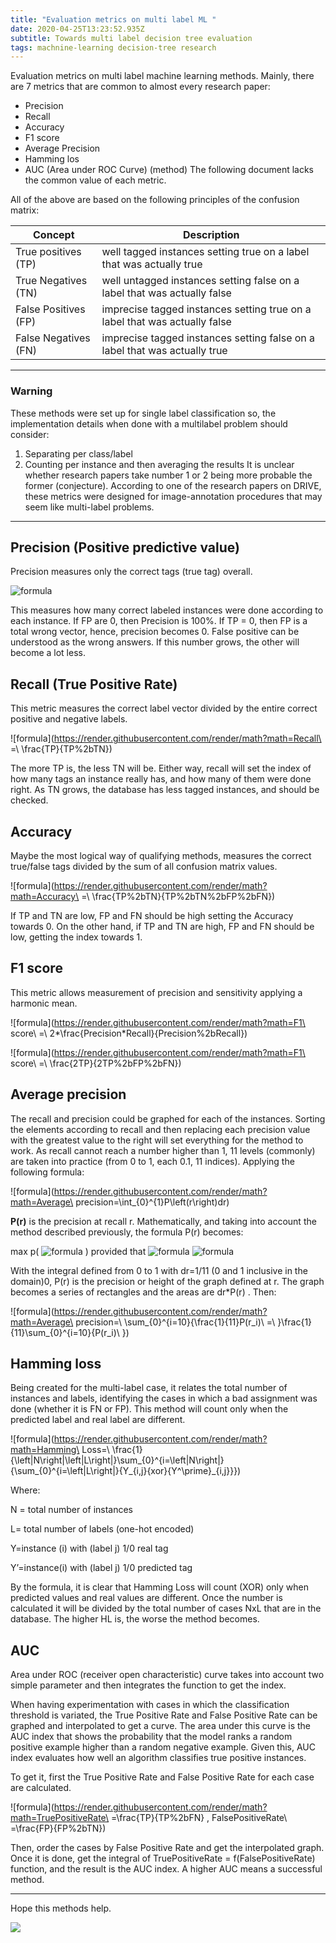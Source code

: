 ```yaml
---
title: "Evaluation metrics on multi label ML "
date: 2020-04-25T13:23:52.935Z
subtitle: Towards multi label decision tree evaluation
tags: machnine-learning decision-tree research
---
```

Evaluation metrics on multi label machine learning methods. Mainly, there are 7 metrics that are common to almost every research paper:

* Precision
* Recall
* Accuracy
* F1 score
* Average Precision
* Hamming los
* AUC (Area under ROC Curve) (method) The following document lacks the common value of each metric.

All of the above are based on the following principles of the confusion matrix:

| Concept              | Description                                                                |
| -------------------- | -------------------------------------------------------------------------- |
| True positives (TP)  | well tagged instances setting true on a label that was actually true       |
| True Negatives (TN)  | well untagged instances setting false on a label that was actually false   |
| False Positives (FP) | imprecise tagged instances setting true on a label that was actually false |
| False Negatives (FN) | imprecise tagged instances setting false on a label that was actually true |

- - -

### Warning

These methods were set up for single label classification so, the implementation details when done with a multilabel problem should consider:

1. Separating per class/label
2. Counting per instance and then averaging the results It is unclear whether research papers take number 1 or 2 being more probable the former (conjecture). According to one of the research papers on DRIVE, these metrics were designed for image-annotation procedures that may seem like multi-label problems. 

- - -

## Precision (Positive predictive value)

Precision measures only the correct tags (true tag) overall. 

![formula](https://render.githubusercontent.com/render/math?math=Precision\=\frac{TP}{TP+FP})

This measures how many correct labeled instances were done according to each instance. If FP are 0, then Precision is 100%. If TP = 0, then FP is a total wrong vector, hence, precision becomes 0.  False positive can be understood as the wrong answers. If this number grows, the other will become a lot less. 

## Recall (True Positive Rate)

This metric measures the correct label vector divided by the entire correct positive and negative labels. 

![formula](https://render.githubusercontent.com/render/math?math=Recall\ =\ \frac{TP}{TP%2bTN})

The more TP is, the less TN will be. Either way, recall will set the index of how many tags an instance really has, and how many of them were done right. As TN grows, the database has less tagged instances, and should be checked. 

## Accuracy

Maybe the most logical way of qualifying methods, measures the correct true/false tags divided by the sum of all confusion matrix values. 

![formula](https://render.githubusercontent.com/render/math?math=Accuracy\ =\ \frac{TP%2bTN}{TP%2bTN%2bFP%2bFN})

If TP and TN are low, FP and FN should be high setting the Accuracy towards 0. On the other hand, if TP and TN are high, FP and FN should be low, getting the index towards 1. 

## F1 score

This metric allows measurement of precision and sensitivity applying a harmonic mean. 

![formula](https://render.githubusercontent.com/render/math?math=F1\ score\ =\ 2*\frac{Precision*Recall}{Precision%2bRecall})

![formula](https://render.githubusercontent.com/render/math?math=F1\ score\ =\ \frac{2TP}{2TP%2bFP%2bFN})

## Average precision

The recall and precision could be graphed for each of the instances.  Sorting the elements according to recall and then replacing each precision value with the greatest value to the right will set everything for the method to work.
As recall cannot reach a number higher than 1, 11 levels (commonly) are taken into practice (from 0 to 1, each 0.1, 11 indices). Applying the following formula:

![formula](https://render.githubusercontent.com/render/math?math=Average\ precision=\int_{0}^{1}P\left(r\right)dr)

**P(r)** is the precision at recall r. Mathematically, and taking into account the method described previously, the formula P(r) becomes:

max p( ![formula](https://render.githubusercontent.com/render/math?math=\widetilde{r}) ) provided that  ![formula](https://render.githubusercontent.com/render/math?math=\widetilde{r})  ![formula](https://render.githubusercontent.com/render/math?math={r})

With the integral defined from 0 to 1 with dr=1/11 (0 and 1 inclusive in the domain)0, P(r) is the precision or height of the graph defined at r. The graph becomes a series of rectangles and the areas are dr*P(r) . Then:

![formula](https://render.githubusercontent.com/render/math?math=Average\ precision=\ \sum_{0}^{i=10}{\frac{1}{11}P(r_i)\ =\ }\frac{1}{11}\sum_{0}^{i=10}{P(r_i)\ })

## Hamming loss

Being created for the multi-label case, it relates the total number of instances and labels, identifying the cases in which a bad assignment was done (whether it is FN or FP). This method will count only when the predicted label and real label are different.

![formula](https://render.githubusercontent.com/render/math?math=Hamming\ Loss=\ \frac{1}{\left|N\right|\left|L\right|}\sum_{0}^{i=\left|N\right|}{\sum_{0}^{i=\left|L\right|}{Y_{i,j}{xor}{Y^\prime}_{i,j}}}) 

Where:

N = total number of instances

L= total number of labels (one-hot encoded)

Y=instance (i) with (label j) 1/0 real tag

Y’=instance(i) with (label j) 1/0 predicted tag

By the formula, it is clear that Hamming Loss will count (XOR) only when predicted values and real values are different. Once the number is calculated it will be divided by the total number of cases NxL that are in the database. The higher HL is, the worse the method becomes. 

## AUC

Area under ROC (receiver open characteristic) curve takes into account two simple parameter and then integrates the function to get the index. 

When having experimentation with cases in which the classification threshold is variated, the True Positive Rate and False Positive Rate can be graphed and interpolated to get a curve. The area under this curve is the AUC index that shows the probability that the model ranks a random positive example higher than a random negative example. Given this, AUC index evaluates how well an algorithm classifies true positive instances. 

To get it, first the True Positive Rate and False Positive Rate for each case are calculated.

![formula](https://render.githubusercontent.com/render/math?math=TruePositiveRate\ =\frac{TP}{TP%2bFN} , FalsePositiveRate\ =\frac{FP}{FP%2bTN})

Then, order the cases by False Positive Rate and get the interpolated graph. Once it is done, get the integral of TruePositiveRate  = f(FalsePositiveRate) function, and the result is the AUC index.  A higher AUC means a successful method.  

- - -

Hope this methods help.

![](/assets/joeLogoStroke.png)